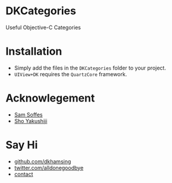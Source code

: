 DKCategories
============

Useful Objective-C Categories

# Installation
- Simply add the files in the `DKCategories` folder to your project.
- `UIView+DK` requires the `QuartzCore` framework.

# Acknowlegement
- [Sam Soffes](https://github.com/soffes)
- [Sho Yakushiji](https://github.com/yackle)

# Say Hi
- [github.com/dkhamsing](https://github.com/dkhamsing)
- [twitter.com/alldonegoodbye](https://twitter.com/alldonegoodbye)
- [contact](http://alldonegoodbye.tumblr.com/ask)
